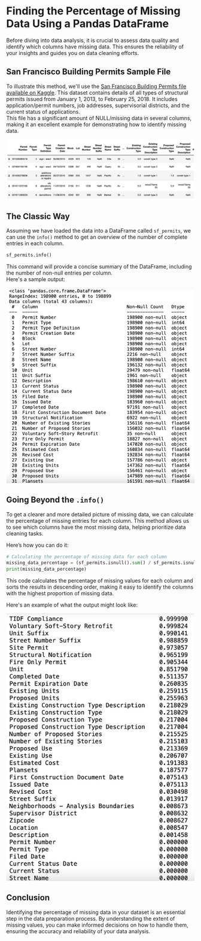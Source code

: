 # Finding the Percentage of Missing Data Using a Pandas DataFrame

Before diving into data analysis, it is crucial to assess data quality and identify which columns have missing data. This ensures the reliability of your insights and guides you on data cleaning efforts.

## San Francisco Building Permits Sample File

To illustrate this method, we'll use the [San Francisco Building Permits file available on Kaggle](https://www.kaggle.com/datasets/aparnashastry/building-permit-applications-data). This dataset contains details of all types of structural permits issued from January 1, 2013, to February 25, 2018. It includes application/permit numbers, job addresses, supervisorial districts, and the current status of applications.  
This file has a significant amount of NULL/missing data in several columns, making it an excellent example for demonstrating how to identify missing data.  

<img src="../images/SF_permits.png" width="600px"></img>

## The Classic Way

Assuming we have loaded the data into a DataFrame called `sf_permits`, we can use the `info()` method to get an overview of the number of complete entries in each column.

```python
sf_permits.info()
```

This command will provide a concise summary of the DataFrame, including the number of non-null entries per column.  
Here's a sample output:

<img src="../images/SF_permits_info.png" width="600px"></img>

## Going Beyond the `.info()`

To get a clearer and more detailed picture of missing data, we can calculate the percentage of missing entries for each column. This method allows us to see which columns have the most missing data, helping prioritize data cleaning tasks.

Here’s how you can do it:

```python
# Calculating the percentage of missing data for each column
missing_data_percentage = (sf_permits.isnull().sum() / sf_permits.isnull().count()).sort_values(ascending=False)
print(missing_data_percentage)
```

This code calculates the percentage of missing values for each column and sorts the results in descending order, making it easy to identify the columns with the highest proportion of missing data.

Here's an example of what the output might look like:

<img src="../images/SF_permits_missing_percentage.png" width="600px"></img>

## Conclusion

Identifying the percentage of missing data in your dataset is an essential step in the data preparation process. By understanding the extent of missing values, you can make informed decisions on how to handle them, ensuring the accuracy and reliability of your data analysis.

